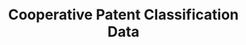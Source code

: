 ---
layout: default
bigquery: https://console.cloud.google.com/bigquery?p=patents-public-data&d=cpc&page=dataset
citation: '“Cooperative Patent Classification” by the EPO and USPTO, for public use. '
contributors: EPO, USPTO
cost: None
description: Cooperative Patent Classification Data contains the scheme and definitions
  of the Cooperative Patent Classification system for classifying patent documents.
  The CPC is the result of a partnership between the EPO and the USPTO in their joint
  effort to develop a common, internationally compatible classification system for
  technical documents, in particular patent publications, which will be used by both
  offices in the patent granting process
documentation: https://www.cooperativepatentclassification.org/cpcSchemeAndDefinitions
last_edit: 04/11/2022, 05:36:35
location: https://www.cooperativepatentclassification.org/index
maintained_by: USPTO, EPO
schema_fields:
- synonyms
- limiting_references
- children
- ipcConcordant
- residualReferences
- title_full
- sizeCache
- title_part
- application_references
- notAllocatable
- not_allocatable
- status
- childGroups
- informative_references
- level
- informativeReferences
- glossary
- date_revised
- ipc_concordant
- titlePart
- dateRevised
- breakdownCode
- limitingReferences
- applicationReferences
- parents
- definition
- symbol
- residual_references
- titleFull
- additional_only
- breakdown_code
- child_groups
shortname: cooperative_patent_classification
tags:
- patents
- science
title: Cooperative Patent Classification Data
uuid: 984374a7-16e9-4b35-9445-458daceb01bf
---